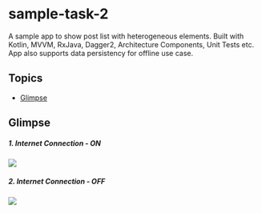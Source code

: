# sample-task-2
A sample app to show post list with heterogeneous elements. Built with Kotlin, MVVM, RxJava, Dagger2, Architecture Components, Unit Tests etc.
App also supports data persistency for offline use case. 

## Topics
- [Glimpse](#glimpse)


## Glimpse
##### 1. **Internet Connection - ON**  
![](https://imgur.com/9ZgQhLH.gif)

##### 2. **Internet Connection - OFF**
![](https://imgur.com/s3oUjLX.gif)
